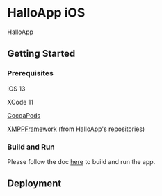 # HalloApp iOS

HalloApp

## Getting Started

### Prerequisites

iOS 13

XCode 11

[CocoaPods](https://cocoapods.org/)

[XMPPFramework](https://github.com/HalloAppInc/XMPPFramework) (from HalloApp's repositories)

### Build and Run

Please follow the doc [here](docs/build_and_run.md) to build and run the app.

## Deployment

